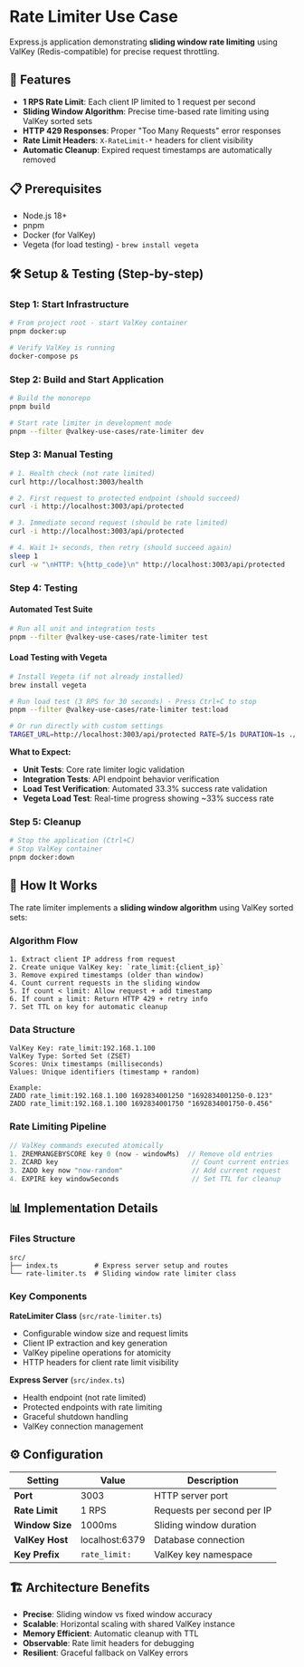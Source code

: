 # Rate Limiter Use Case

Express.js application demonstrating **sliding window rate limiting** using ValKey (Redis-compatible) for precise request throttling.

## 🚀 Features

- **1 RPS Rate Limit**: Each client IP limited to 1 request per second
- **Sliding Window Algorithm**: Precise time-based rate limiting using ValKey sorted sets
- **HTTP 429 Responses**: Proper "Too Many Requests" error responses
- **Rate Limit Headers**: `X-RateLimit-*` headers for client visibility
- **Automatic Cleanup**: Expired request timestamps are automatically removed

## 📋 Prerequisites

- Node.js 18+
- pnpm
- Docker (for ValKey)
- Vegeta (for load testing) - `brew install vegeta`

## 🛠️ Setup & Testing (Step-by-step)

### Step 1: Start Infrastructure
```bash
# From project root - start ValKey container
pnpm docker:up

# Verify ValKey is running
docker-compose ps
```

### Step 2: Build and Start Application  
```bash
# Build the monorepo
pnpm build

# Start rate limiter in development mode
pnpm --filter @valkey-use-cases/rate-limiter dev
```

### Step 3: Manual Testing
```bash
# 1. Health check (not rate limited)
curl http://localhost:3003/health

# 2. First request to protected endpoint (should succeed)
curl -i http://localhost:3003/api/protected

# 3. Immediate second request (should be rate limited)
curl -i http://localhost:3003/api/protected

# 4. Wait 1+ seconds, then retry (should succeed again)
sleep 1
curl -w "\nHTTP: %{http_code}\n" http://localhost:3003/api/protected
```

### Step 4: Testing

#### Automated Test Suite
```bash
# Run all unit and integration tests
pnpm --filter @valkey-use-cases/rate-limiter test

```

#### Load Testing with Vegeta
```bash
# Install Vegeta (if not already installed)
brew install vegeta

# Run load test (3 RPS for 30 seconds) - Press Ctrl+C to stop
pnpm --filter @valkey-use-cases/rate-limiter test:load

# Or run directly with custom settings
TARGET_URL=http://localhost:3003/api/protected RATE=5/1s DURATION=1s ./load-test.sh
```

**What to Expect:**
- **Unit Tests**: Core rate limiter logic validation
- **Integration Tests**: API endpoint behavior verification  
- **Load Test Verification**: Automated 33.3% success rate validation
- **Vegeta Load Test**: Real-time progress showing ~33% success rate

### Step 5: Cleanup
```bash
# Stop the application (Ctrl+C)
# Stop ValKey container
pnpm docker:down
```

## 🔧 How It Works

The rate limiter implements a **sliding window algorithm** using ValKey sorted sets:

### Algorithm Flow
```
1. Extract client IP address from request
2. Create unique ValKey key: `rate_limit:{client_ip}`
3. Remove expired timestamps (older than window)
4. Count current requests in the sliding window
5. If count < limit: Allow request + add timestamp
6. If count ≥ limit: Return HTTP 429 + retry info
7. Set TTL on key for automatic cleanup
```

### Data Structure
```
ValKey Key: rate_limit:192.168.1.100
ValKey Type: Sorted Set (ZSET)
Scores: Unix timestamps (milliseconds)
Values: Unique identifiers (timestamp + random)

Example:
ZADD rate_limit:192.168.1.100 1692834001250 "1692834001250-0.123"
ZADD rate_limit:192.168.1.100 1692834001750 "1692834001750-0.456"
```

### Rate Limiting Pipeline
```typescript
// ValKey commands executed atomically
1. ZREMRANGEBYSCORE key 0 (now - windowMs)  // Remove old entries
2. ZCARD key                                 // Count current entries  
3. ZADD key now "now-random"                 // Add current request
4. EXPIRE key windowSeconds                  // Set TTL for cleanup
```

## 📊 Implementation Details

### Files Structure
```
src/
├── index.ts         # Express server setup and routes
└── rate-limiter.ts  # Sliding window rate limiter class
```

### Key Components

**RateLimiter Class** (`src/rate-limiter.ts`)
- Configurable window size and request limits
- Client IP extraction and key generation
- ValKey pipeline operations for atomicity
- HTTP headers for client rate limit visibility

**Express Server** (`src/index.ts`)
- Health endpoint (not rate limited)
- Protected endpoints with rate limiting
- Graceful shutdown handling
- ValKey connection management

## ⚙️ Configuration

| Setting | Value | Description |
|---------|-------|-------------|
| **Port** | 3003 | HTTP server port |
| **Rate Limit** | 1 RPS | Requests per second per IP |
| **Window Size** | 1000ms | Sliding window duration |
| **ValKey Host** | localhost:6379 | Database connection |
| **Key Prefix** | `rate_limit:` | ValKey key namespace |

## 🏗️ Architecture Benefits

- **Precise**: Sliding window vs fixed window accuracy  
- **Scalable**: Horizontal scaling with shared ValKey instance
- **Memory Efficient**: Automatic cleanup with TTL
- **Observable**: Rate limit headers for debugging
- **Resilient**: Graceful fallback on ValKey errors